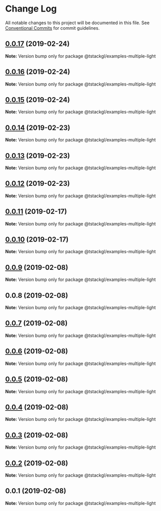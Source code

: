 # Change Log

All notable changes to this project will be documented in this file.
See [Conventional Commits](https://conventionalcommits.org) for commit guidelines.

## [0.0.17](https://github.com/nkint/tstackgl/compare/@tstackgl/examples-multiple-light@0.0.16...@tstackgl/examples-multiple-light@0.0.17) (2019-02-24)

**Note:** Version bump only for package @tstackgl/examples-multiple-light





## [0.0.16](https://github.com/nkint/tstackgl/compare/@tstackgl/examples-multiple-light@0.0.15...@tstackgl/examples-multiple-light@0.0.16) (2019-02-24)

**Note:** Version bump only for package @tstackgl/examples-multiple-light





## [0.0.15](https://github.com/nkint/tstackgl/compare/@tstackgl/examples-multiple-light@0.0.14...@tstackgl/examples-multiple-light@0.0.15) (2019-02-24)

**Note:** Version bump only for package @tstackgl/examples-multiple-light





## [0.0.14](https://github.com/nkint/tstackgl/compare/@tstackgl/examples-multiple-light@0.0.13...@tstackgl/examples-multiple-light@0.0.14) (2019-02-23)

**Note:** Version bump only for package @tstackgl/examples-multiple-light





## [0.0.13](https://github.com/nkint/tstackgl/compare/@tstackgl/examples-multiple-light@0.0.12...@tstackgl/examples-multiple-light@0.0.13) (2019-02-23)

**Note:** Version bump only for package @tstackgl/examples-multiple-light





## [0.0.12](https://github.com/nkint/tstackgl/compare/@tstackgl/examples-multiple-light@0.0.11...@tstackgl/examples-multiple-light@0.0.12) (2019-02-23)

**Note:** Version bump only for package @tstackgl/examples-multiple-light





## [0.0.11](https://github.com/nkint/tstackgl/compare/@tstackgl/examples-multiple-light@0.0.10...@tstackgl/examples-multiple-light@0.0.11) (2019-02-17)

**Note:** Version bump only for package @tstackgl/examples-multiple-light





## [0.0.10](https://github.com/nkint/tstackgl/compare/@tstackgl/examples-multiple-light@0.0.9...@tstackgl/examples-multiple-light@0.0.10) (2019-02-17)

**Note:** Version bump only for package @tstackgl/examples-multiple-light





## [0.0.9](https://github.com/nkint/tstackgl/compare/@tstackgl/examples-multiple-light@0.0.8...@tstackgl/examples-multiple-light@0.0.9) (2019-02-08)

**Note:** Version bump only for package @tstackgl/examples-multiple-light





## 0.0.8 (2019-02-08)

**Note:** Version bump only for package @tstackgl/examples-multiple-light





## [0.0.7](https://github.com/nkint/tstackgl/compare/@tstackgl/examples-multiple-light@0.0.3...@tstackgl/examples-multiple-light@0.0.7) (2019-02-08)

**Note:** Version bump only for package @tstackgl/examples-multiple-light





## [0.0.6](https://github.com/nkint/tstackgl/compare/@tstackgl/examples-multiple-light@0.0.3...@tstackgl/examples-multiple-light@0.0.6) (2019-02-08)

**Note:** Version bump only for package @tstackgl/examples-multiple-light





## [0.0.5](https://github.com/nkint/tstackgl/compare/@tstackgl/examples-multiple-light@0.0.3...@tstackgl/examples-multiple-light@0.0.5) (2019-02-08)

**Note:** Version bump only for package @tstackgl/examples-multiple-light





## [0.0.4](https://github.com/nkint/tstackgl/compare/@tstackgl/examples-multiple-light@0.0.3...@tstackgl/examples-multiple-light@0.0.4) (2019-02-08)

**Note:** Version bump only for package @tstackgl/examples-multiple-light





## [0.0.3](https://github.com/nkint/tstackgl/compare/@tstackgl/examples-multiple-light@0.0.2...@tstackgl/examples-multiple-light@0.0.3) (2019-02-08)

**Note:** Version bump only for package @tstackgl/examples-multiple-light





## [0.0.2](https://github.com/nkint/tstackgl/compare/@tstackgl/examples-multiple-light@0.0.1...@tstackgl/examples-multiple-light@0.0.2) (2019-02-08)

**Note:** Version bump only for package @tstackgl/examples-multiple-light





## 0.0.1 (2019-02-08)

**Note:** Version bump only for package @tstackgl/examples-multiple-light
